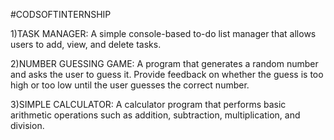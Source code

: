 #CODSOFTINTERNSHIP

 1)TASK MANAGER:
 A simple console-based to-do list
 manager that allows users to add, view, and
 delete tasks.

2)NUMBER GUESSING GAME: 
 A program that generates a random number and asks the
 user to guess it. Provide feedback on whether the guess is too
 high or too low until the user guesses the correct number.

3)SIMPLE CALCULATOR:
 A calculator program that performs basic arithmetic
 operations such as addition, subtraction, multiplication, and
 division. 
